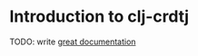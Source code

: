 # Introduction to clj-crdtj

TODO: write [great documentation](http://jacobian.org/writing/what-to-write/)
